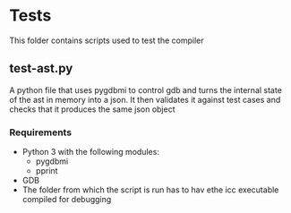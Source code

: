 # Tests
This folder contains scripts used to test the compiler

## test-ast.py
A python file that uses pygdbmi to control gdb and turns the internal state of the ast in memory into a json.
It then validates it against test cases and checks that it produces the same json object

### Requirements
- Python 3 with the following modules:
	- pygdbmi
	- pprint
- GDB
- The folder from which the script is run has to hav ethe icc executable compiled for debugging
